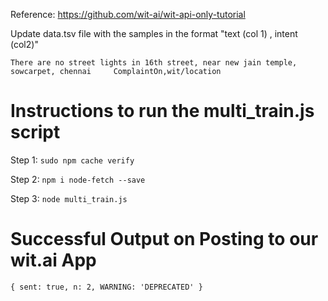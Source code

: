 Reference: https://github.com/wit-ai/wit-api-only-tutorial

Update data.tsv file with the samples in the format "text (col 1) , intent (col2)"

`There are no street lights in 16th street, near new jain temple, sowcarpet, chennai     ComplaintOn,wit/location`

# Instructions to run the multi_train.js script

Step 1: `sudo npm cache verify`

Step 2: `npm i node-fetch --save`

Step 3: `node multi_train.js `

# Successful Output on Posting to our wit.ai App

`{ sent: true, n: 2, WARNING: 'DEPRECATED' }`
